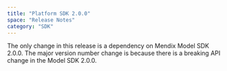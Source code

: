```yaml
---
title: "Platform SDK 2.0.0"
space: "Release Notes"
category: "SDK"
---
```

The only change in this release is a dependency on Mendix Model SDK 2.0.0. The major version number change is because there is a breaking API change in the Model SDK 2.0.0.
